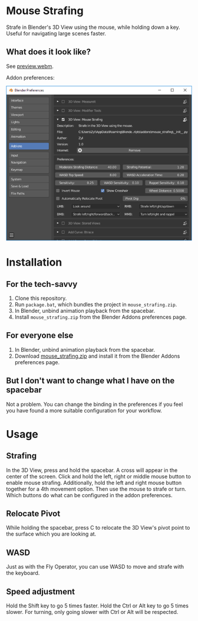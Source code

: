 # Mouse Strafing
Strafe in Blender's 3D View using the mouse, while holding down a key. Useful for navigating large scenes faster.

## What does it look like?
See [preview.webm](https://raw.githubusercontent.com/Zyl9393/mouse_strafing/master/preview.webm).

Addon preferences:

![Addon preferences](prefs.png "Addon preferences")

# Installation
## For the tech-savvy
1. Clone this repository.
2. Run `package.bat`, which bundles the project in `mouse_strafing.zip`.
3. In Blender, unbind animation playback from the spacebar.
4. Install `mouse_strafing.zip` from the Blender Addons preferences page.

## For everyone else
1. In Blender, unbind animation playback from the spacebar.
2. Download [mouse_strafing.zip](https://github.com/Zyl9393/mouse_strafing/raw/master/mouse_strafing.zip) and install it from the Blender Addons preferences page.

## But I don't want to change what I have on the spacebar
Not a problem. You can change the binding in the preferences if you feel you have found a more suitable configuration for your workflow.

# Usage
## Strafing
In the 3D View, press and hold the spacebar. A cross will appear in the center of the screen. Click and hold the left, right or middle mouse button to enable mouse strafing. Additionally, hold the left and right mouse button together for a 4th movement option. Then use the mouse to strafe or turn. Which buttons do what can be configured in the addon preferences.

## Relocate Pivot
While holding the spacebar, press C to relocate the 3D View's pivot point to the surface which you are looking at.

## WASD
Just as with the Fly Operator, you can use WASD to move and strafe with the keyboard.

## Speed adjustment
Hold the Shift key to go 5 times faster. Hold the Ctrl or Alt key to go 5 times slower. For turning, only going slower with Ctrl or Alt will be respected.
